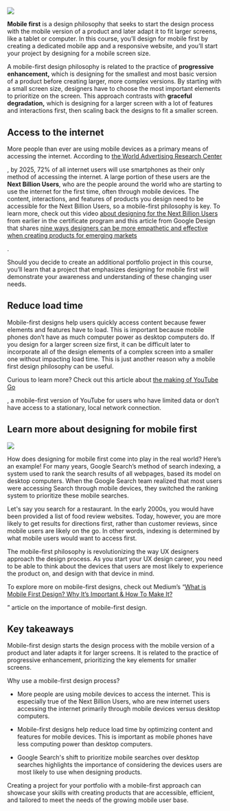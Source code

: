
#

![](https://d3c33hcgiwev3.cloudfront.net/imageAssetProxy.v1/jm2qvXuoR8uBvoGB9ZutGw_9ee77c07d9d24875b5be96a8394550f1_0yjMdzD2OL5jgI16O-9V8Jmsdixl0OY4XJHPSsOtL_dwmAjVIkBmTX82QAIJwVvhEBuEwITdiSofkdw0ZKEbmuWd2S4X56wbgnedMPgIKQpxBMQmV-DtbUZd6kWh1Pzn5WkkjHG0gACU51sj7b6OsThm6NbPNj0oHMjLMNa6QqHf6L2Y_xjrpo5aSPGs828?expiry=1744588800000&hmac=iieOg2O7NqPvMpLnsvatfgV9-fRWS33VWT8abP6R2Pc)

**Mobile first** is a design philosophy that seeks to start the design process with the mobile version of a product and later adapt it to fit larger screens, like a tablet or computer. In this course, you’ll design for mobile first by creating a dedicated mobile app and a responsive website, and you’ll start your project by designing for a mobile screen size.   

A mobile-first design philosophy is related to the practice of **progressive enhancement,** which is designing for the smallest and most basic version of a product before creating larger, more complex versions. By starting with a small screen size, designers have to choose the most important elements to prioritize on the screen. This approach contrasts with **graceful degradation,** which is designing for a larger screen with a lot of features and interactions first, then scaling back the designs to fit a smaller screen.

## Access to the internet 

More people than ever are using mobile devices as a primary means of accessing the internet. According to [the World Advertising Research Center](https://www.cnbc.com/2019/01/24/smartphones-72percent-of-people-will-use-only-mobile-for-internet-by-2025.html)

, by 2025, 72% of all internet users will use smartphones as their only method of accessing the internet. A large portion of these users are the **Next Billion Users**, who are the people around the world who are starting to use the internet for the first time, often through mobile devices. The content, interactions, and features of products you design need to be accessible for the Next Billion Users, so a mobile-first philosophy is key. To learn more, check out this video [about designing for the Next Billion Users](https://www.coursera.org/learn/foundations-user-experience-design/lecture/PivPK/design-for-the-next-billion-users) from earlier in the certificate program and this article from Google Design that shares [nine ways designers can be more empathetic and effective when creating products for emerging markets](https://design.google/library/connectivity-culture-and-credit/)

.

Should you decide to create an additional portfolio project in this course, you’ll learn that a project that emphasizes designing for mobile first will demonstrate your awareness and understanding of these changing user needs.

## Reduce load time

Mobile-first designs help users quickly access content because fewer elements and features have to load. This is important because mobile phones don’t have as much computer power as desktop computers do. If you design for a larger screen size first, it can be difficult later to incorporate all of the design elements of a complex screen into a smaller one without impacting load time. This is just another reason why a mobile first design philosophy can be useful.

Curious to learn more? Check out this article about [the making of YouTube Go](https://design.google/library/making-youtube-go/)

, a mobile-first version of YouTube for users who have limited data or don’t have access to a stationary, local network connection.

## Learn more about designing for mobile first

![](https://d3c33hcgiwev3.cloudfront.net/imageAssetProxy.v1/mXAjUEueQiyo1mjeHk5m6A_23de6261489a42a1979de07114a883f1_k29Ljr_k4CtAAcAg0E_6XBdTLntLDz9HzrPjqe5J3FwGYPhPehE7knsgjYdjp4xDQUWDtoMM4k2N82KerSbDwFov8IhbVcGDFbmEiT4PjwlmuhlbJ3h2cVuLQ5HG3BVBCyVNrO686Xs6qeuHmRWLyo2pcUsNbhLXOIg2yf_HYwuLsjpdLbg3mUk4ZQpgL38?expiry=1744588800000&hmac=BggUOxTEQ4Abm2AB8H6zOXCna4ZvTG3SvstNX5XeDeE)

How does designing for mobile first come into play in the real world? Here’s an example! For many years, Google Search’s method of search indexing, a system used to rank the search results of all webpages, based its model on desktop computers. When the Google Search team realized that most users were accessing Search through mobile devices, they switched the ranking system to prioritize these mobile searches. 

Let's say you search for a restaurant. In the early 2000s, you would have been provided a list of food review websites. Today, however, you are more likely to get results for directions first, rather than customer reviews, since mobile users are likely on the go. In other words, indexing is determined by what mobile users would want to access first. 

The mobile-first philosophy is revolutionizing the way UX designers approach the design process. As you start your UX design career, you need to be able to think about the devices that users are most likely to experience the product on, and design with that device in mind. 

To explore more on mobile-first designs, check out Medium’s “[What is Mobile First Design? Why It’s Important & How To Make It?](https://medium.com/@Vincentxia77/what-is-mobile-first-design-why-its-important-how-to-make-it-7d3cf2e29d00)

” article on the importance of mobile-first design.

## Key takeaways

Mobile-first design starts the design process with the mobile version of a product and later adapts it for larger screens. It is related to the practice of progressive enhancement, prioritizing the key elements for smaller screens. 

Why use a mobile-first design process?

- More people are using mobile devices to access the internet. This is especially true of the Next Billion Users, who are new internet users accessing the internet primarily through mobile devices versus desktop computers.
    
- Mobile-first designs help reduce load time by optimizing content and features for mobile devices. This is important as mobile phones have less computing power than desktop computers.
    
- Google Search's shift to prioritize mobile searches over desktop searches highlights the importance of considering the devices users are most likely to use when designing products.
    

Creating a project for your portfolio with a mobile-first approach can showcase your skills with creating products that are accessible, efficient, and tailored to meet the needs of the growing mobile user base.